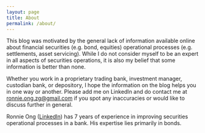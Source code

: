 ```yaml
---
layout: page
title: About
permalink: /about/
---
```


This blog was motivated by the general lack of information available online about financial securities (e.g. bond, equities) operational processes (e.g. settlements, asset servicing). While I do not consider myself to be an expert in all aspects of securities operations, it is also my belief that some information is better than none.

Whether you work in a proprietary trading bank, investment manager, custodian bank, or depository, I hope the information on the blog helps you in one way or another. Please add me on LinkedIn and do contact me at <ronnie.ong.zg@gmail.com> if you spot any inaccuracies or would like to discuss further in general.

Ronnie Ong ([LinkedIn](https://www.linkedin.com/in/ronnie-ong/)) has 7 years of experience in improving securities operational processes in a bank. His expertise lies primarily in bonds. 